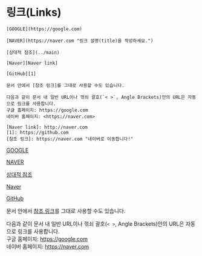 # 링크(Links)

```
[GOOGLE](https://google.com)

[NAVER](https://naver.com "링크 설명(title)을 작성하세요.")

[상대적 참조](../main)

[Naver][Naver link]

[GitHub][1]

문서 안에서 [참조 링크]를 그대로 사용할 수도 있습니다.

다음과 같이 문서 내 일반 URL이나 꺾쇠 괄호(`< >`, Angle Brackets)안의 URL은 자동으로 링크를 사용합니다.
구글 홈페이지: https://google.com
네이버 홈페이지: <https://naver.com>

[Naver link]: http://naver.com
[1]: https://github.com
[참조 링크]: https://naver.com "네이버로 이동합니다!"
```

[GOOGLE](https://google.com)  

[NAVER](https://naver.com "링크 설명(title)을 작성하세요.")  

[상대적 참조](../main)  

[Naver][Naver link]  

[GitHub][1]  

문서 안에서 [참조 링크]를 그대로 사용할 수도 있습니다.  

다음과 같이 문서 내 일반 URL이나 꺾쇠 괄호(`< >`, Angle Brackets)안의 URL은 자동으로 링크를 사용합니다.  
구글 홈페이지: https://google.com  
네이버 홈페이지: <https://naver.com>  

[Naver link]: http://naver.com  
[1]: https://github.com  
[참조 링크]: https://naver.com "네이버로 이동합니다!"  

